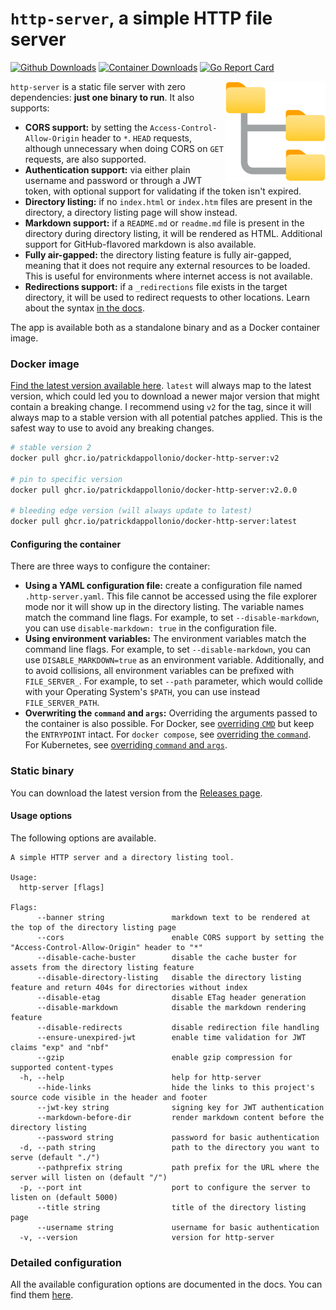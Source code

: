 # `http-server`, a simple HTTP file server

[![Github Downloads](https://img.shields.io/github/downloads/patrickdappollonio/http-server/total?color=orange&label=github%20downloads)](https://github.com/patrickdappollonio/http-server/releases)
[![Container Downloads](https://img.shields.io/badge/container%20downloads-250k-orange)](https://github.com/users/patrickdappollonio/packages/container/package/docker-http-server) [![Go Report Card](https://goreportcard.com/badge/github.com/patrickdappollonio/http-server)](https://goreportcard.com/report/github.com/patrickdappollonio/http-server)

<img src="internal/server/assets/file-server.svg" width="160" align="right" /> `http-server` is a static file server with zero dependencies: **just one binary to run**. It also supports:

* **CORS support:** by setting the `Access-Control-Allow-Origin` header to `*`. `HEAD` requests, although unnecessary when doing CORS on `GET` requests, are also supported.
* **Authentication support:** via either plain username and password or through a JWT token, with optional support for validating if the token isn't expired.
* **Directory listing:** if no `index.html` or `index.htm` files are present in the directory, a directory listing page will show instead.
* **Markdown support:** if a `README.md` or `readme.md` file is present in the directory during directory listing, it will be rendered as HTML. Additional support for GitHub-flavored markdown is also available.
* **Fully air-gapped:** the directory listing feature is fully air-gapped, meaning that it does not require any external resources to be loaded. This is useful for environments where internet access is not available.
* **Redirections support:** if a `_redirections` file exists in the target directory, it will be used to redirect requests to other locations. Learn about the syntax [in the docs](docs/redirections.md).

The app is available both as a standalone binary and as a Docker container image.

### Docker image

[Find the latest version available here](https://github.com/users/patrickdappollonio/packages/container/package/docker-http-server). `latest` will always map to the latest version, which could led you to download a newer major version that might contain a breaking change. I recommend using `v2` for the tag, since it will always map to a stable version with all potential patches applied. This is the safest way to use to avoid any breaking changes.

```bash
# stable version 2
docker pull ghcr.io/patrickdappollonio/docker-http-server:v2

# pin to specific version
docker pull ghcr.io/patrickdappollonio/docker-http-server:v2.0.0

# bleeding edge version (will always update to latest)
docker pull ghcr.io/patrickdappollonio/docker-http-server:latest
```

#### Configuring the container

There are three ways to configure the container:

* **Using a YAML configuration file:** create a configuration file named `.http-server.yaml`. This file cannot be accessed using the file explorer mode nor it will show up in the directory listing. The variable names match the command line flags. For example, to set `--disable-markdown`, you can use `disable-markdown: true` in the configuration file.
* **Using environment variables:** The environment variables match the command line flags. For example, to set `--disable-markdown`, you can use `DISABLE_MARKDOWN=true` as an environment variable. Additionally, and to avoid collisions, all environment variables can be prefixed with `FILE_SERVER_`. For example, to set `--path` parameter, which would collide with your Operating System's `$PATH`, you can use instead `FILE_SERVER_PATH`.
* **Overwriting the `command` and `args`:** Overriding the arguments passed to the container is also possible. For Docker, see [overriding `CMD`](https://docs.docker.com/engine/reference/run/#cmd-default-command-or-options) but keep the `ENTRYPOINT` intact. For `docker compose`, see [overriding the `command`](https://docs.docker.com/compose/compose-file/#command). For Kubernetes, see [overriding `command` and `args`](https://kubernetes.io/docs/tasks/inject-data-application/define-command-argument-container/).

### Static binary

You can download the latest version from the [Releases page](https://github.com/patrickdappollonio/http-server/releases).

#### Usage options

The following options are available.

```text
A simple HTTP server and a directory listing tool.

Usage:
  http-server [flags]

Flags:
      --banner string               markdown text to be rendered at the top of the directory listing page
      --cors                        enable CORS support by setting the "Access-Control-Allow-Origin" header to "*"
      --disable-cache-buster        disable the cache buster for assets from the directory listing feature
      --disable-directory-listing   disable the directory listing feature and return 404s for directories without index
      --disable-etag                disable ETag header generation
      --disable-markdown            disable the markdown rendering feature
      --disable-redirects           disable redirection file handling
      --ensure-unexpired-jwt        enable time validation for JWT claims "exp" and "nbf"
      --gzip                        enable gzip compression for supported content-types
  -h, --help                        help for http-server
      --hide-links                  hide the links to this project's source code visible in the header and footer
      --jwt-key string              signing key for JWT authentication
      --markdown-before-dir         render markdown content before the directory listing
      --password string             password for basic authentication
  -d, --path string                 path to the directory you want to serve (default "./")
      --pathprefix string           path prefix for the URL where the server will listen on (default "/")
  -p, --port int                    port to configure the server to listen on (default 5000)
      --title string                title of the directory listing page
      --username string             username for basic authentication
  -v, --version                     version for http-server
```

### Detailed configuration

All the available configuration options are documented in the docs. You can find them [here](docs/).
